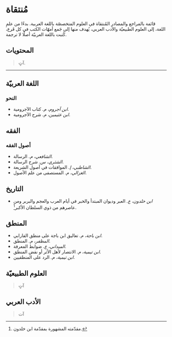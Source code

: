 # مُنتقاة
قائمة بالمراجع والمصادر المُنتقاة في العلوم المتخصصّة باللغة العربية. بدءًا من علمِ اللغة، إلى العلوم الطبيعيّة والأدب العربي، يُهدف منها إلى جَمع أمهّات الكتب في كل فَرع، كُتبت باللغة العربيّة أصلًا لا ترجمة.

## المحتويات
> آتٍ.

---

## اللغة العربيّة
### النحو
- *ابن آجروم، م.* كتاب الآجرومية.
- *ابن عثيمين، م.* شرح الآجرومية.

## الفقه
### أصول الفقه
- *الشافعي، م.* الرسالة.
- *الشثري، س.* شرح الرسالة.
- *الشاطبي، إ.* الموافقات في أصول الشريعة.
- *الغزالي، م.* المستصفى من علم الأصول.


## التاريخ
- *ابن خلدون، ع.* العبر وديوان المبتدأ والخبر في أيام العرب والعجم والبربر ومن عاصرهم من ذوي السلطان الأكبر[^ibk].

## المنطق
- *ابن باجة، م.* تعاليق ابن باجة على منطق الفارابي.
- *المظفر، م.* المنطق.
- *الميداني، ع.* ضوابط المعرفة.
- *ابن تيمية، م.* الانتصار لأهل الأثر أو نقض المنطق.
- *ابن تيمية، م.* الرد على المنطقيين.
  
## العلوم الطبيعيّة
> آتٍ
## الأدب العربي
> آت
[^ibk]: مقدّمته المشهورة بمقدّمة ابن خلدون.
